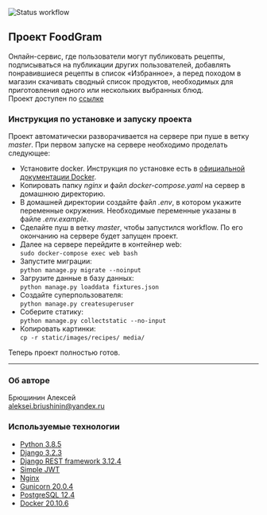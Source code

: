 ![Status workflow](https://github.com/megalaren/foodgram-project/actions/workflows/yamdb_workflow.yaml/badge.svg)

## Проект FoodGram
Онлайн-сервис, где пользователи могут публиковать рецепты, подписываться на публикации других пользователей, 
добавлять понравившиеся рецепты в список «Избранное», а перед походом в магазин скачивать сводный список продуктов, 
необходимых для приготовления одного или нескольких выбранных блюд.  
Проект доступен по [ссылке](http://84.252.132.211)


### Инструкция по установке и запуску проекта
Проект автоматически разворачивается на сервере при пуше в ветку *master*.
При первом запуске на сервере необходимо проделать следующее:
- Установите docker. Инструкция по установке есть 
в [официальной документации Docker](https://docs.docker.com/engine/install/ubuntu/).
- Копировать папку *nginx* и файл *docker-compose.yaml* на сервер в домашнюю директорию.
- В домашней директории создайте файл *.env*, в котором укажите переменные окружения.
  Необходимые переменные указаны в файле *.env.example*.
- Сделайте пуш в ветку *master*, чтобы запустился workflow. 
  По его окончанию на сервере будет запущен проект.
- Далее на сервере перейдите в контейнер web:   
```sudo docker-compose exec web bash```
- Запустите миграции:  
```python manage.py migrate --noinput```
- Загрузите данные в базу данных:  
```python manage.py loaddata fixtures.json```
- Создайте суперпользователя:  
```python manage.py createsuperuser```
- Соберите статику:  
```python manage.py collectstatic --no-input```
- Копировать картинки:  
```cp -r static/images/recipes/ media/```

Теперь проект полностью готов.
***
### Об авторе  
Брюшинин Алексей  
<aleksei.briushinin@yandex.ru>

### Используемые технологии 
- [Python 3.8.5](https://www.python.org/)
- [Django 3.2.3](https://www.djangoproject.com/)
- [Django REST framework 3.12.4](https://www.django-rest-framework.org/)
- [Simple JWT](https://django-rest-framework-simplejwt.readthedocs.io/)
- [Nginx](https://nginx.org/)
- [Gunicorn 20.0.4](https://gunicorn.org/)
- [PostgreSQL 12.4](https://www.postgresql.org/)
- [Docker 20.10.6](https://www.docker.com/)

[comment]: <> (### Лицензия)

[comment]: <> ([BSD-3-Clause License]&#40;https://github.com/megalaren/infra_sp2/blob/master/LICENSE&#41;)
